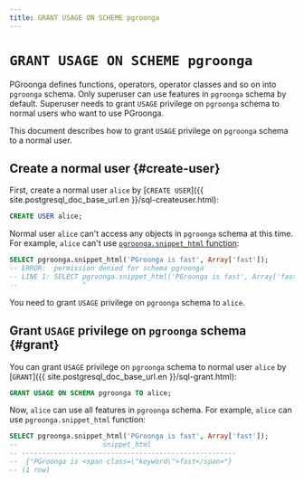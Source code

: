 ```yaml
---
title: GRANT USAGE ON SCHEME pgroonga
---
```


# `GRANT USAGE ON SCHEME pgroonga`

PGroonga defines functions, operators, operator classes and so on into `pgroonga` schema. Only superuser can use features in `pgroonga` schema by default. Superuser needs to grant `USAGE` privilege on `pgroonga` schema to normal users who want to use PGroonga.

This document describes how to grant `USAGE` privilege on `pgroonga` schema to a normal user.

## Create a normal user {#create-user}

First, create a normal user `alice` by [`CREATE USER`]({{ site.postgresql_doc_base_url.en }}/sql-createuser.html):

```sql
CREATE USER alice;
```

Normal user `alice` can't access any objects in `pgroonga` schema at this time. For example, `alice` can't use [`pgroonga.snippet_html` function](functions/pgroonga-snippet-html.html):

```sql
SELECT pgroonga.snippet_html('PGroonga is fast', Array['fast']);
-- ERROR:  permission denied for schema pgroonga
-- LINE 1: SELECT pgroonga.snippet_html('PGroonga is fast', Array['fast...
--                ^
```

You need to grant `USAGE` privilege on `pgroonga` schema to `alice`.

## Grant `USAGE` privilege on `pgroonga` schema {#grant}

You can grant `USAGE` privilege on `pgroonga` schema to normal user `alice` by [`GRANT`]({{ site.postgresql_doc_base_url.en }}/sql-grant.html):

```sql
GRANT USAGE ON SCHEMA pgroonga TO alice;
```

Now, `alice` can use all features in `pgroonga` schema. For example, `alice` can use `pgroonga.snippet_html` function:

```sql
SELECT pgroonga.snippet_html('PGroonga is fast', Array['fast']);
--                     snippet_html                     
-- -----------------------------------------------------
--  {"PGroonga is <span class=\"keyword\">fast</span>"}
-- (1 row)
```
